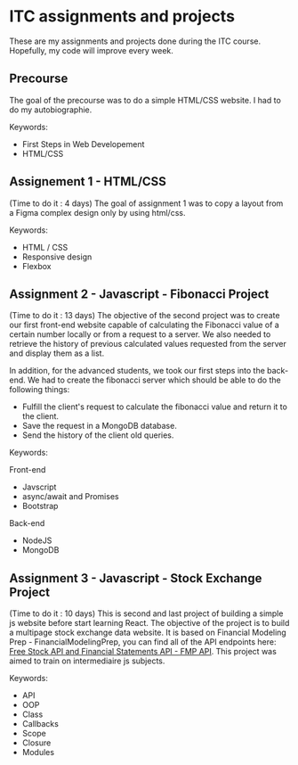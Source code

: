 # ITC assignments and projects

These are my assignments and projects done during the ITC course. Hopefully, my code will improve every week.

## Precourse
The goal of the precourse was to do a simple HTML/CSS website. I had to do my autobiographie.

Keywords:
- First Steps in Web Developement
- HTML/CSS


## Assignement 1 - HTML/CSS 
(Time to do it : 4 days)
The goal of assignment 1 was to copy a layout from a Figma complex design only by using html/css.

Keywords:
- HTML / CSS
- Responsive design
- Flexbox

## Assignment 2 - Javascript - Fibonacci Project
(Time to do it : 13 days)
The objective of the second project was to create our first front-end website capable of calculating the Fibonacci value of a certain number locally or from a request to a server. We also needed to retrieve the history of previous calculated values requested from the server and display them as a list.

In addition, for the advanced students, we took our first steps into the back-end. We had to create the fibonacci server which should be able to do the following things: 

- Fulfill the client's request to calculate the fibonacci value and return it to the client. 
- Save the request in a MongoDB database. 
- Send the history of the client old queries.

Keywords:

Front-end
- Javscript
- async/await and Promises
- Bootstrap

Back-end
- NodeJS
- MongoDB

## Assignment 3 - Javascript - Stock Exchange Project
(Time to do it : 10 days)
This is second and last project of building a simple js website before start learning React.
The objective of the project is to build a multipage stock exchange data website. It is based on Financial Modeling Prep - FinancialModelingPrep, you can find all of the API endpoints here: [Free Stock API and Financial Statements API - FMP API](https://financialmodelingprep.com/developer/docs/). This project was aimed to train on intermediaire js subjects.

Keywords:

- API
- OOP
- Class
- Callbacks
- Scope 
- Closure
- Modules
